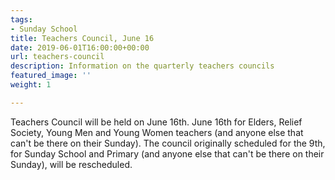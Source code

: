 ```yaml
---
tags:
- Sunday School
title: Teachers Council, June 16
date: 2019-06-01T16:00:00+00:00
url: teachers-council
description: Information on the quarterly teachers councils
featured_image: ''
weight: 1

---
```

Teachers Council will be held on June 16th. June 16th for Elders, Relief Society, Young Men and Young Women teachers (and anyone else that can't be there on their Sunday). The council originally scheduled for the 9th, for Sunday School and Primary (and anyone else that can't be there on their Sunday), will be rescheduled.